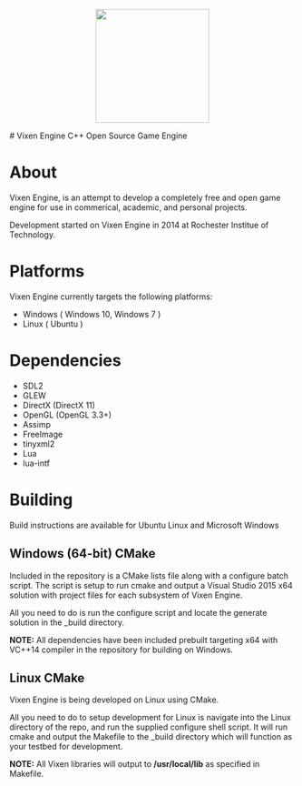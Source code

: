 <p align="center">
<img src="https://raw.githubusercontent.com/MattGuerrette/VixenEngine/master/assets/Others/vixen.png?token=AGF82f6bQ31yR9rHAllCYsrR50J2y6ebks5WGJ5twA%3D%3D" height="200">
</p>
# Vixen Engine
C++ Open Source Game Engine

# About

Vixen Engine, is an attempt to develop a completely free and open game engine for use in commerical, academic, and personal projects. 

Development started on Vixen Engine in 2014 at Rochester Institue of Technology.

# Platforms

Vixen Engine currently targets the following platforms:

* Windows ( Windows 10, Windows 7 )
* Linux   ( Ubuntu )

# Dependencies

* SDL2
* GLEW
* DirectX (DirectX 11)
* OpenGL  (OpenGL 3.3+)
* Assimp
* FreeImage
* tinyxml2
* Lua
* lua-intf

# Building

Build instructions are available for Ubuntu Linux and Microsoft Windows

## Windows (64-bit)  CMake

Included in the repository is a CMake lists file along with a configure batch script. The script is setup to run cmake and output a Visual Studio 2015 x64 solution with project files for each subsystem of Vixen Engine. 

All you need to do is run the configure script and locate the generate solution in the _build directory.

**NOTE:** All dependencies have been included prebuilt targeting x64 with VC++14 compiler in the repository for building on Windows.

## Linux  CMake

Vixen Engine is being developed on Linux using CMake.

All you need to do to setup development for Linux is navigate into the Linux directory of the repo, and run the supplied configure shell script. It will run cmake and output the Makefile to the _build directory which will function as your testbed for development.

**NOTE:** All Vixen libraries will output to **/usr/local/lib** as specified in Makefile.
